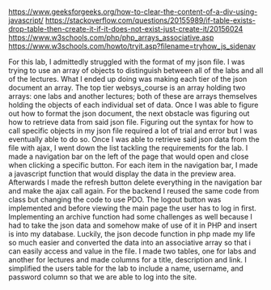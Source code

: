 https://www.geeksforgeeks.org/how-to-clear-the-content-of-a-div-using-javascript/
https://stackoverflow.com/questions/20155989/if-table-exists-drop-table-then-create-it-if-it-does-not-exist-just-create-it/20156024 
https://www.w3schools.com/php/php_arrays_associative.asp 
https://www.w3schools.com/howto/tryit.asp?filename=tryhow_js_sidenav 

For this lab, I admittedly struggled with the format of my json file. I was trying to use an array of objects to distinguish between all of the labs and all of the lectures. What I ended up doing was making each tier of the json document an array. The top tier websys_course is an array holding two arrays: one labs and another lectures; both of these are arrays themselves holding the objects of each individual set of data. Once I was able to figure out how to format the json document, the next obstacle was figuring out how to retrieve data from said json file. Figuring out the syntax for how to call specific objects in my json file required a lot of trial and error but I was eventually able to do so. Once I was able to retrieve said json data from the file with ajax, I went down the list tackling the requirements for the lab. I made a navigation bar on the left of the page that would open and close when clicking a specific button. For each item in the navigation bar, I made a javascript function that would display the data in the preview area. Afterwards I made the refresh button delete everything in the navigation bar and make the ajax call again. For the backend I reused the same code from class but changing the code to use PDO. The logout button was implemented and before viewing the main page the user has to log in first. Implementing an archive function had some challenges as well because I had to take the json data and somehow make of use of it in PHP and insert is into my database. Luckily, the json decode function in php made my life so much easier and converted the data into an associative array so that i can easily access and value in the file. I made two tables, one for labs and another for lectures and made columns for a title, description and link. I simplified the users table for the lab to include a name, username, and password column so that we are able to log into the site. 
